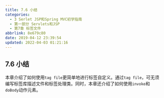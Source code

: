 ```yaml
---
title: 7.6 小结
categories: 
  - 3 Serlet JSP和Spring MVC初学指南
  - 第一部分 Servlets和JSP
  - 第7章 标签文件
abbrlink: 8e679c80
date: 2019-04-12 23:39:54
updated: 2022-04-03 01:21:16
---
```

## 7.6 小结 ##
本章介绍了如何使用`tag file`更简单地进行标签自定义。通过`tag file`，可无须编写标签库描述文件和标签处理类。同时，本章还介绍了如何使用`invoke`和`doBody`动作元素。
